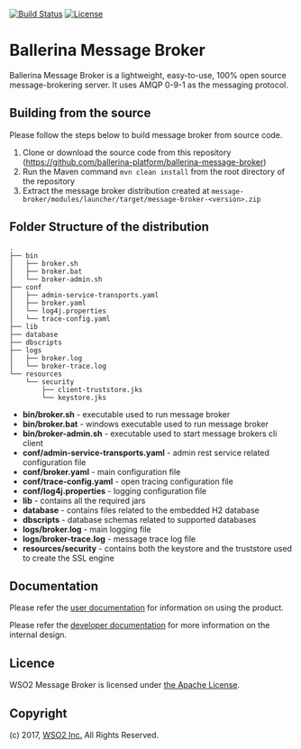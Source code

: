 [![Build Status](https://wso2.org/jenkins/buildStatus/icon?job=ballerina-platform/ballerina-message-broker)](https://wso2.org/jenkins/job/ballerina-platform/job/ballerina-message-broker/)
[![License](https://img.shields.io/badge/License-Apache%202.0-blue.svg)](https://opensource.org/licenses/Apache-2.0)

# Ballerina Message Broker

Ballerina Message Broker is a lightweight, easy-to-use, 100% open source message-brokering server. It uses AMQP 0-9-1 
as the messaging protocol.

## Building from the source

Please follow the steps below to build message broker from source code.

1. Clone or download the source code from this repository (https://github.com/ballerina-platform/ballerina-message-broker)
2. Run the Maven command `mvn clean install` from the root directory of the repository
3. Extract the message broker distribution created at 
`message-broker/modules/launcher/target/message-broker-<version>.zip`

## Folder Structure of the distribution

```
.
├── bin
│   ├── broker.sh
│   ├── broker.bat
│   └── broker-admin.sh
├── conf
│   ├── admin-service-transports.yaml
│   ├── broker.yaml
│   └── log4j.properties
│   └── trace-config.yaml
├── lib
├── database
├── dbscripts
├── logs
│   ├── broker.log
│   └── broker-trace.log
└── resources
    └── security
        ├── client-truststore.jks
        └── keystore.jks

```

- **bin/broker.sh** - executable used to run message broker
- **bin/broker.bat** - windows executable used to run message broker
- **bin/broker-admin.sh** - executable used to start message brokers cli client
- **conf/admin-service-transports.yaml** - admin rest service related configuration file
- **conf/broker.yaml** - main configuration file
- **conf/trace-config.yaml** - open tracing configuration file
- **conf/log4j.properties** - logging configuration file
- **lib** - contains all the required jars
- **database** - contains files related to the embedded H2 database
- **dbscripts** - database schemas related to supported databases
- **logs/broker.log** - main logging file
- **logs/broker-trace.log** - message trace log file
- **resources/security** - contains both the keystore and the truststore used to create the SSL engine

## Documentation

Please refer the [user documentation](docs/user-doc-index.md) for information on using the product.

Please refer the [developer documentation](docs/developer-doc-index.md) for more information on the internal design.

## Licence

WSO2 Message Broker is licensed under [the Apache License](http://www.apache.org/licenses/LICENSE-2.0).

## Copyright

(c) 2017, [WSO2 Inc.](http://www.wso2.org) All Rights Reserved.
